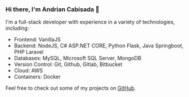 ### Hi there, I'm Andrian Cabisada 👋

I'm a full-stack developer with experience in a variety of technologies, including:

- Frontend: VanillaJS
- Backend: NodeJS, C# ASP.NET CORE, Python Flask, Java Springboot, PHP Laravel
- Databases: MySQL, Microsoft SQL Server, MongoDB
- Version Control: Git, Github, Gitlab, Bitbucket
- Cloud: AWS
- Containers: Docker

Feel free to check out some of my projects on [GitHub](https://github.com/andriancabisada).


